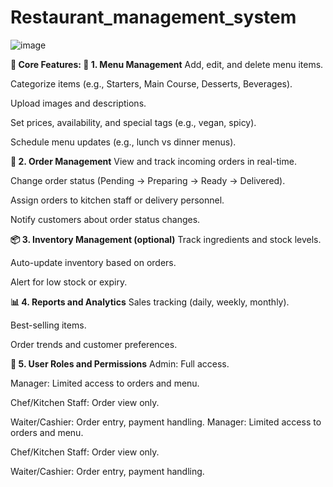# Restaurant_management_system
![image](https://github.com/user-attachments/assets/22ef26bf-20c9-4bdf-bcff-5d21132553ed)

**🔧 Core Features:
🧾 1. Menu Management**
Add, edit, and delete menu items.

Categorize items (e.g., Starters, Main Course, Desserts, Beverages).

Upload images and descriptions.

Set prices, availability, and special tags (e.g., vegan, spicy).

Schedule menu updates (e.g., lunch vs dinner menus).


**🛒 2. Order Management**
View and track incoming orders in real-time.

Change order status (Pending → Preparing → Ready → Delivered).

Assign orders to kitchen staff or delivery personnel.

Notify customers about order status changes.


**📦 3. Inventory Management (optional)**
Track ingredients and stock levels.

Auto-update inventory based on orders.

Alert for low stock or expiry.


**📊 4. Reports and Analytics**
Sales tracking (daily, weekly, monthly).

Best-selling items.

Order trends and customer preferences.



**👥 5. User Roles and Permissions**
Admin: Full access.

Manager: Limited access to orders and menu.

Chef/Kitchen Staff: Order view only.

Waiter/Cashier: Order entry, payment handling.
Manager: Limited access to orders and menu.

Chef/Kitchen Staff: Order view only.

Waiter/Cashier: Order entry, payment handling.

